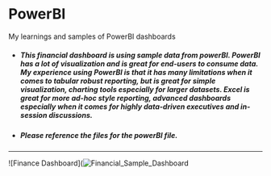 # PowerBI
My learnings and samples of PowerBI dashboards

- ##### This financial dashboard is using sample data from powerBI.  PowerBI has a lot of visualization and is great for end-users to consume data.  My experience using PowerBI is that it has many limitations when it comes to tabular robust reporting, but is great for simple visualization, charting tools especially for larger datasets.  Excel is great for more ad-hoc style reporting, advanced dashboards especially when it comes for highly data-driven executives and in-session discussions.  

- ##### Please reference the files for the powerBI file.

***

![Finance Dashboard](![Financial_Sample_Dashboard](https://user-images.githubusercontent.com/26206720/186030293-3082754a-a2a1-4ebf-a55b-c939ad11794b.jpg)


